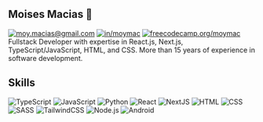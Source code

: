 
## Moises Macias 👋
<a href="mailto:?to=moymac@gmail.com" target="_blank"><img src="https://img.shields.io/badge/Gmail-D14836?style=for-the-badge&logo=gmail&logoColor=white" alt="moy.macias@gmail.com" /></a>
<a href="https://linkedin.com/in/moymac/" target="_blank"><img src="https://img.shields.io/badge/LinkedIn-0077B5?style=for-the-badge&logo=linkedin&logoColor=white" alt="in/moymac" /></a>
<a href="https://www.freecodecamp.org/moymac" target="_blank"><img src="https://img.shields.io/badge/freecodecamp-27273D?style=for-the-badge&logo=freecodecamp&logoColor=white" alt="freecodecamp.org/moymac" /></a>
Fullstack Developer with expertise in React.js, Next.js, TypeScript/JavaScript, HTML, and CSS.
More than 15 years of experience in software development.

## Skills

![TypeScript](https://img.shields.io/badge/TypeScript-007ACC?style=for-the-badge&logo=typescript&logoColor=white)
![JavaScript](https://img.shields.io/badge/JavaScript-F7DF1E?style=for-the-badge&logo=javascript&logoColor=black)
![Python](https://img.shields.io/badge/Python-14354C?style=for-the-badge&logo=python&logoColor=white)
![React](https://img.shields.io/badge/React-20232A?style=for-the-badge&logo=react&logoColor=61DAFB)
![NextJS](https://img.shields.io/badge/NextJS-000000?style=for-the-badge&logo=nextdotjs&logoColor=white)
![HTML](https://img.shields.io/badge/HTML5-E34F26?style=for-the-badge&logo=html5&logoColor=white)
![CSS](https://img.shields.io/badge/CSS3-1572B6?style=for-the-badge&logo=css3&logoColor=white)
![SASS](https://img.shields.io/badge/Sass-CC6699?style=for-the-badge&logo=sass&logoColor=white)
![TailwindCSS](https://img.shields.io/badge/Tailwind_CSS-38B2AC?style=for-the-badge&logo=tailwind-css&logoColor=white)
![Node.js](https://img.shields.io/badge/Node.js-43853D?style=for-the-badge&logo=node.js&logoColor=white)
![Android](https://img.shields.io/badge/Android-3DDC84?style=for-the-badge&logo=androidstudio&logoColor=444444&labelcolor=black)



<!--
**moymac/moymac** is a ✨ _special_ ✨ repository because its `README.md` (this file) appears on your GitHub profile.

Here are some ideas to get you started:

- 🔭 I’m currently working on ...
- 🌱 I’m currently learning ...
- 👯 I’m looking to collaborate on ...
- 🤔 I’m looking for help with ...
- 💬 Ask me about ...
- 📫 How to reach me: ...
- 😄 Pronouns: ...
- ⚡ Fun fact: ...
-->
